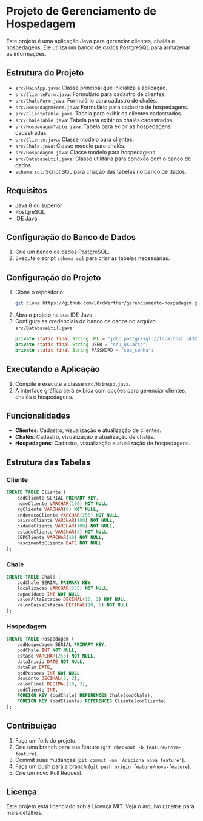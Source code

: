 # Projeto de Gerenciamento de Hospedagem

Este projeto é uma aplicação Java para gerenciar clientes, chalés e hospedagens. Ele utiliza um banco de dados PostgreSQL para armazenar as informações.

## Estrutura do Projeto

- `src/MainApp.java`: Classe principal que inicializa a aplicação.
- `src/ClienteForm.java`: Formulário para cadastro de clientes.
- `src/ChaleForm.java`: Formulário para cadastro de chalés.
- `src/HospedagemForm.java`: Formulário para cadastro de hospedagens.
- `src/ClienteTable.java`: Tabela para exibir os clientes cadastrados.
- `src/ChaleTable.java`: Tabela para exibir os chalés cadastrados.
- `src/HospedagemTable.java`: Tabela para exibir as hospedagens cadastradas.
- `src/Cliente.java`: Classe modelo para clientes.
- `src/Chale.java`: Classe modelo para chalés.
- `src/Hospedagem.java`: Classe modelo para hospedagens.
- `src/DatabaseUtil.java`: Classe utilitária para conexão com o banco de dados.
- `schema.sql`: Script SQL para criação das tabelas no banco de dados.

## Requisitos

- Java 8 ou superior
- PostgreSQL
- IDE Java

## Configuração do Banco de Dados

1. Crie um banco de dados PostgreSQL.
2. Execute o script `schema.sql` para criar as tabelas necessárias.

## Configuração do Projeto

1. Clone o repositório:
    ```sh
    git clone https://github.com/L0rdWerther/gerenciamento-hospedagem.git
    ```
2. Abra o projeto na sua IDE Java.
3. Configure as credenciais do banco de dados no arquivo `src/DatabaseUtil.java`:
    ```java
    private static final String URL = "jdbc:postgresql://localhost:5432/seu_banco_de_dados";
    private static final String USER = "seu_usuario";
    private static final String PASSWORD = "sua_senha";
    ```

## Executando a Aplicação

1. Compile e execute a classe `src/MainApp.java`.
2. A interface gráfica será exibida com opções para gerenciar clientes, chalés e hospedagens.

## Funcionalidades

- **Clientes**: Cadastro, visualização e atualização de clientes.
- **Chalés**: Cadastro, visualização e atualização de chalés.
- **Hospedagens**: Cadastro, visualização e atualização de hospedagens.

## Estrutura das Tabelas

### Cliente
```sql
CREATE TABLE Cliente (
    codCliente SERIAL PRIMARY KEY,
    nomeCliente VARCHAR(100) NOT NULL,
    rgCliente VARCHAR(9) NOT NULL,
    enderecoCliente VARCHAR(255) NOT NULL,
    bairroCliente VARCHAR(100) NOT NULL,
    cidadeCliente VARCHAR(100) NOT NULL,
    estadoCliente VARCHAR(2) NOT NULL,
    CEPCliente VARCHAR(10) NOT NULL,
    nascimentoCliente DATE NOT NULL
);
```

### Chale
```sql
CREATE TABLE Chale (
    codChale SERIAL PRIMARY KEY,
    localizacao VARCHAR(255) NOT NULL,
    capacidade INT NOT NULL,
    valorAltaEstacao DECIMAL(10, 2) NOT NULL,
    valorBaixaEstacao DECIMAL(10, 2) NOT NULL
);
```

### Hospedagem
```sql
CREATE TABLE Hospedagem (
    codHospedagem SERIAL PRIMARY KEY,
    codChale INT NOT NULL,
    estado VARCHAR(255) NOT NULL,
    dataInicio DATE NOT NULL,
    dataFim DATE,
    qtdPessoas INT NOT NULL,
    desconto DECIMAL(5, 2),
    valorFinal DECIMAL(10, 2),
    codCliente INT,
    FOREIGN KEY (codChale) REFERENCES Chale(codChale),
    FOREIGN KEY (codCliente) REFERENCES Cliente(codCliente)
);
```

## Contribuição

1. Faça um fork do projeto.
2. Crie uma branch para sua feature (`git checkout -b feature/nova-feature`).
3. Commit suas mudanças (`git commit -am 'Adiciona nova feature'`).
4. Faça um push para a branch (`git push origin feature/nova-feature`).
5. Crie um novo Pull Request.

## Licença

Este projeto está licenciado sob a Licença MIT. Veja o arquivo `LICENSE` para mais detalhes.